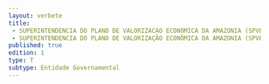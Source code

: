 ```yaml
---
layout: verbete
title:
 - SUPERINTENDENCIA DO PLANO DE VALORIZACAO ECONOMICA DA AMAZONIA (SPVEA)
 - SUPERINTENDENCIA DO PLANO DE VALORIZAÇÃO ECONÔMICA DA AMAZONIA (SPVEA)
published: true
edition: 1  
type: T
subtype: Entidade Governamental
---
```


